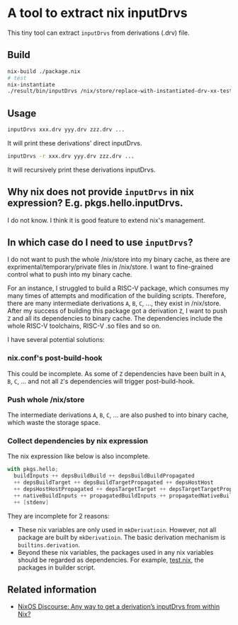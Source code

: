 # A tool to extract nix inputDrvs

This tiny tool can extract `inputDrvs` from derivations (.drv) file.

## Build

```bash
nix-build ./package.nix
# test
nix-instantiate
./result/bin/inputDrvs /nix/store/replace-with-instantiated-drv-xx-test-inputDrvs.drv
```

## Usage

```bash
inputDrvs xxx.drv yyy.drv zzz.drv ...
```

It will print these derivations' direct inputDrvs.

```bash
inputDrvs -r xxx.drv yyy.drv zzz.drv ...
```

It will recursively print these derivations inputDrvs.

## Why nix does not provide `inputDrvs` in nix expression? E.g. pkgs.hello.inputDrvs.

I do not know.
I think it is good feature to extend nix's management.

## In which case do I need to use `inputDrvs`?

I do not want to push the whole /nix/store into my binary cache,
as there are exprimental/temporary/private files in /nix/store.
I want to fine-grained control what to push into my binary cache.

For an instance, I struggled to build a RISC-V package, which consumes my many times of attempts and modification of the building scripts.
Therefore, there are many intermediate derivations `A`, `B`, `C`, ..., they exist in /nix/store.
After my success of building this package got a derivation `Z`, I want to push `Z` and all its dependencies to binary cache.
The dependencies include the whole RISC-V toolchains, RISC-V .so files and so on.

I have several potential solutions:

### nix.conf's post-build-hook

This could be incomplete.
As some of `Z` dependencies have been built in `A`, `B`, `C`, ... and not all `Z`'s dependencies will trigger post-build-hook.

### Push whole /nix/store

The intermediate derivations `A`, `B`, `C`, ... are also pushed to into binary cache, which waste the storage space.

### Collect dependencies by nix expression

The nix expression like below is also incomplete.

```nix
with pkgs.hello;
  buildInputs ++ depsBuildBuild ++ depsBuildBuildPropagated
  ++ depsBuildTarget ++ depsBuildTargetPropagated ++ depsHostHost
  ++ depsHostHostPropagated ++ depsTargetTarget ++ depsTargetTargetPropagated
  ++ nativeBuildInputs ++ propagatedBuildInputs ++ propagatedNativeBuildInputs
  ++ [stdenv]
```

They are incomplete for 2 reasons:

* These nix variables are only used in `mkDerivatioin`.
  However, not all package are built by `mkDerivatioin`.
  The basic derivation mechanism is `builtins.derivation`.
* Beyond these nix variables, the packages used in any nix variables should be regarded as dependencies.
  For example, [test.nix](./test.nix), the packages in builder script.

## Related information

* [NixOS Discourse: Any way to get a derivation’s inputDrvs from within Nix?](https://discourse.nixos.org/t/any-way-to-get-a-derivations-inputdrvs-from-within-nix/7212)
